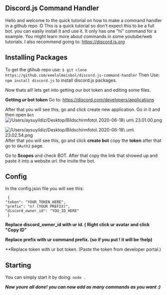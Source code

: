 ## Discord.js Command Handler
Hello and welcome to the quick tutorial on how to make a command handler in a github repo :D
This is a quick tutorial so don't expect this to be a full bot. you can easily install it and use it. It only has one "hi" command for a example. You might learn more about commands in some youtube/web tutorials. I also recommend going to: https://discord.js.org

## Installing Packages
To get the gtihub repo use: `$ git clone https://github.com/eeelolmeisbol/discord.js-command-handler`
 Then Use: `npm install discord.js` to install discord.js packages.

Now thats all! lets get into getting our bot token and editing some files.

**Getting ur bot token**
Go to: https://discord.com/developers/applications

After that you will see this, go and click create new application. Go in it and then open `Bot`
![/Users/aysuyildiz/Desktop/Bildschirmfoto\ 2020-06-18\ um\ 23.01.00.png]()

![/Users/aysuyildiz/Desktop/Bildschirmfoto\ 2020-06-18\ um\ 23.02.54.png](yes)
After that you will see this, go and click **create bot** copy the **token** after that go to `OAuth2` page.

Go to __Scopes__ and check BOT. After that copy the link that showed up and paste it into a website url. the invite the bot.


## Config
In the config.json file you will see this:

     {
    "token": "YOUR_TOKEN_HERE",
    "prefix": "n? (YOUR PREFIX)",
    "discord_owner_id": "YOU_ID_HERE"
     }

**Replace discord_owner_id with ur id. ( Right click ur avatar and click "Copy ID"**

**Replace prefix with ur command prefix. (so if you put ! it will be !help)**

**Replace token with ur bot token. (Paste the token from developer portal.)

## Starting
You can simply start it by doing: `node .`

***Now youre all done! you can now add as many commands as you want :)***
